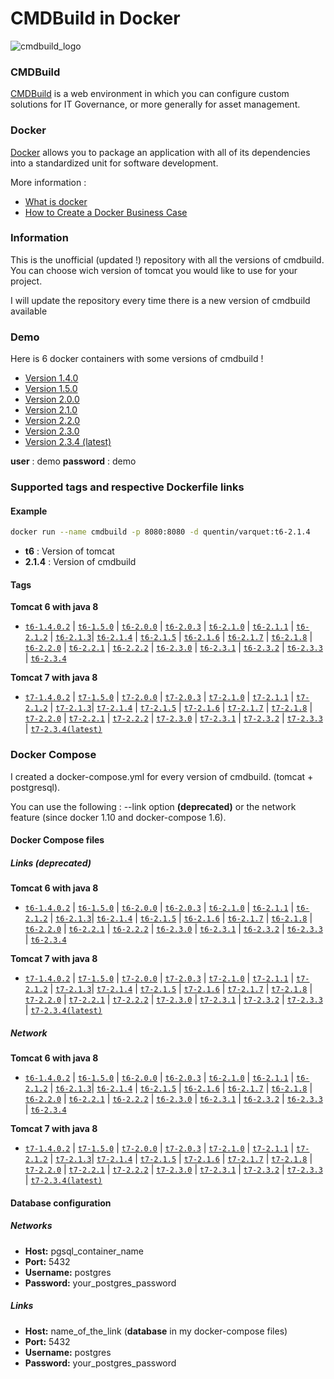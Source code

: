 # CMDBuild in Docker 

![cmdbuild_logo](http://www.cmdbuild.org/logo.png)


### CMDBuild

[CMDBuild](http://www.cmdbuild.org/en) is a web environment in which you can configure custom solutions for IT Governance, or more generally for asset management.

### Docker

[Docker](https://www.docker.com/) allows you to package an application with all of its dependencies into a standardized unit for software development.

More information : 

* [What is docker](https://www.docker.com/what-docker)
* [How to Create a Docker Business Case](https://www.brianchristner.io/how-to-create-a-docker-business-case/)

### Information

This is the unofficial (updated !) repository with all the versions of cmdbuild. You can choose wich version of tomcat you would like to use for your project.

I will update the repository every time there is a new version of cmdbuild available

### Demo

Here is 6 docker containers with some versions of cmdbuild !

* [Version 1.4.0](http://91.121.64.81:8080)
* [Version 1.5.0](http://91.121.64.81:8081)
* [Version 2.0.0](http://91.121.64.81:8082)
* [Version 2.1.0](http://91.121.64.81:8083)
* [Version 2.2.0](http://91.121.64.81:8084)
* [Version 2.3.0](http://91.121.64.81:8085)
* [Version 2.3.4 (latest)](http://91.121.64.81:8086/)

**user** : demo
**password** : demo

### Supported tags and respective Dockerfile links




#### Example

```bash
docker run --name cmdbuild -p 8080:8080 -d quentin/varquet:t6-2.1.4 
```

* **t6** : Version of tomcat
* **2.1.4** : Version of cmdbuild

#### Tags

**Tomcat 6 with java 8**

* [```t6-1.4.0.2```](https://github.com/Quentinvarquet/docker-cmdbuild/blob/master/tomcat6/t6-1.4.0.2/Dockerfile/Dockerfile) | [```t6-1.5.0```](https://github.com/Quentinvarquet/docker-cmdbuild/blob/master/tomcat6/t6-1.5.0/Dockerfile/Dockerfile) | [```t6-2.0.0```](https://github.com/Quentinvarquet/docker-cmdbuild/blob/master/tomcat6/t6-2.0.0/Dockerfile/Dockerfile) | [```t6-2.0.3```](https://github.com/Quentinvarquet/docker-cmdbuild/blob/master/tomcat6/t6-2.0.3/Dockerfile/Dockerfile) | [```t6-2.1.0```](https://github.com/Quentinvarquet/docker-cmdbuild/blob/master/tomcat6/t6-2.1.0/Dockerfile/Dockerfile) | [```t6-2.1.1```](https://github.com/Quentinvarquet/docker-cmdbuild/blob/master/tomcat6/t6-2.1.1/Dockerfile/Dockerfile) | [```t6-2.1.2```](https://github.com/Quentinvarquet/docker-cmdbuild/blob/master/tomcat6/t6-2.1.2/Dockerfile/Dockerfile) | [```t6-2.1.3```](https://github.com/Quentinvarquet/docker-cmdbuild/blob/master/tomcat6/t6-2.1.3/Dockerfile/Dockerfile)| [```t6-2.1.4```](https://github.com/Quentinvarquet/docker-cmdbuild/blob/master/tomcat6/t6-2.1.4/Dockerfile/Dockerfile) | [```t6-2.1.5```](https://github.com/Quentinvarquet/docker-cmdbuild/blob/master/tomcat6/t6-2.1.5/Dockerfile/Dockerfile) | [```t6-2.1.6```](https://github.com/Quentinvarquet/docker-cmdbuild/blob/master/tomcat6/t6-2.1.6/Dockerfile/Dockerfile) | [```t6-2.1.7```](https://github.com/Quentinvarquet/docker-cmdbuild/blob/master/tomcat6/t6-2.1.7/Dockerfile/Dockerfile) | [```t6-2.1.8```](https://github.com/Quentinvarquet/docker-cmdbuild/blob/master/tomcat6/t6-2.1.8/Dockerfile/Dockerfile) | [```t6-2.2.0```](https://github.com/Quentinvarquet/docker-cmdbuild/blob/master/tomcat6/t6-2.2.0/Dockerfile/Dockerfile) | [```t6-2.2.1```](https://github.com/Quentinvarquet/docker-cmdbuild/blob/master/tomcat6/t6-2.2.1/Dockerfile/Dockerfile) | [```t6-2.2.2```](https://github.com/Quentinvarquet/docker-cmdbuild/blob/master/tomcat6/t6-2.2.2/Dockerfile/Dockerfile) | [```t6-2.3.0```](https://github.com/Quentinvarquet/docker-cmdbuild/blob/master/tomcat6/t6-2.3.0/Dockerfile/Dockerfile) | [```t6-2.3.1```](https://github.com/Quentinvarquet/docker-cmdbuild/blob/master/tomcat6/t6-2.3.1/Dockerfile/Dockerfile) | [```t6-2.3.2```](https://github.com/Quentinvarquet/docker-cmdbuild/blob/master/tomcat6/t6-2.3.2/Dockerfile/Dockerfile) | [```t6-2.3.3```](https://github.com/Quentinvarquet/docker-cmdbuild/blob/master/tomcat6/t6-2.3.3/Dockerfile/Dockerfile) | [```t6-2.3.4```](https://github.com/Quentinvarquet/docker-cmdbuild/blob/master/tomcat6/t6-2.3.4/Dockerfile/Dockerfile)


**Tomcat 7 with java 8**

* [```t7-1.4.0.2```](https://github.com/Quentinvarquet/docker-cmdbuild/blob/master/tomcat7/t7-1.4.0.2/Dockerfile/Dockerfile) | [```t7-1.5.0```](https://github.com/Quentinvarquet/docker-cmdbuild/blob/master/tomcat7/t7-1.5.0/Dockerfile/Dockerfile) | [```t7-2.0.0```](https://github.com/Quentinvarquet/docker-cmdbuild/blob/master/tomcat7/t7-2.0.0/Dockerfile/Dockerfile) | [```t7-2.0.3```](https://github.com/Quentinvarquet/docker-cmdbuild/blob/master/tomcat7/t7-2.0.3/Dockerfile/Dockerfile) | [```t7-2.1.0```](https://github.com/Quentinvarquet/docker-cmdbuild/blob/master/tomcat7/t7-2.1.0/Dockerfile/Dockerfile) | [```t7-2.1.1```](https://github.com/Quentinvarquet/docker-cmdbuild/blob/master/tomcat7/t7-2.1.1/Dockerfile/Dockerfile) | [```t7-2.1.2```](https://github.com/Quentinvarquet/docker-cmdbuild/blob/master/tomcat7/t7-2.1.2/Dockerfile/Dockerfile) | [```t7-2.1.3```](https://github.com/Quentinvarquet/docker-cmdbuild/blob/master/tomcat7/t7-2.1.3/Dockerfile/Dockerfile)| [```t7-2.1.4```](https://github.com/Quentinvarquet/docker-cmdbuild/blob/master/tomcat7/t7-2.1.4/Dockerfile/Dockerfile) | [```t7-2.1.5```](https://github.com/Quentinvarquet/docker-cmdbuild/blob/master/tomcat7/t7-2.1.5/Dockerfile/Dockerfile) | [```t7-2.1.6```](https://github.com/Quentinvarquet/docker-cmdbuild/blob/master/tomcat7/t7-2.1.6/Dockerfile/Dockerfile) | [```t7-2.1.7```](https://github.com/Quentinvarquet/docker-cmdbuild/blob/master/tomcat7/t7-2.1.7/Dockerfile/Dockerfile) | [```t7-2.1.8```](https://github.com/Quentinvarquet/docker-cmdbuild/blob/master/tomcat7/t7-2.1.8/Dockerfile/Dockerfile) | [```t7-2.2.0```](https://github.com/Quentinvarquet/docker-cmdbuild/blob/master/tomcat7/t7-2.2.0/Dockerfile/Dockerfile) | [```t7-2.2.1```](https://github.com/Quentinvarquet/docker-cmdbuild/blob/master/tomcat7/t7-2.2.1/Dockerfile/Dockerfile) | [```t7-2.2.2```](https://github.com/Quentinvarquet/docker-cmdbuild/blob/master/tomcat7/t7-2.2.2/Dockerfile/Dockerfile) | [```t7-2.3.0```](https://github.com/Quentinvarquet/docker-cmdbuild/blob/master/tomcat7/t7-2.3.0/Dockerfile/Dockerfile) | [```t7-2.3.1```](https://github.com/Quentinvarquet/docker-cmdbuild/blob/master/tomcat7/t7-2.3.1/Dockerfile/Dockerfile) | [```t7-2.3.2```](https://github.com/Quentinvarquet/docker-cmdbuild/blob/master/tomcat7/t7-2.3.2/Dockerfile/Dockerfile) | [```t7-2.3.3```](https://github.com/Quentinvarquet/docker-cmdbuild/blob/master/tomcat7/t7-2.3.3/Dockerfile/Dockerfile) | [```t7-2.3.4(latest)```](https://github.com/Quentinvarquet/docker-cmdbuild/blob/master/tomcat7/t7-2.3.4/Dockerfile/Dockerfile)


### Docker Compose

I created a docker-compose.yml for every version of cmdbuild. (tomcat + postgresql). 

You can use the following : --link option **(deprecated)** or the network feature (since docker 1.10 and docker-compose 1.6).

#### Docker Compose files

##### Links (deprecated)

**Tomcat 6 with java 8**

* [```t6-1.4.0.2```](https://github.com/Quentinvarquet/docker-cmdbuild/blob/master/tomcat6/t6-1.4.0.2/Docker-Compose/Links/docker-compose.yml) | [```t6-1.5.0```](https://github.com/Quentinvarquet/docker-cmdbuild/blob/master/tomcat6/t6-1.5.0/Docker-Compose/Links/docker-compose.yml) | [```t6-2.0.0```](https://github.com/Quentinvarquet/docker-cmdbuild/blob/master/tomcat6/t6-2.0.0/Docker-Compose/Links/docker-compose.yml) | [```t6-2.0.3```](https://github.com/Quentinvarquet/docker-cmdbuild/blob/master/tomcat6/t6-2.0.3/Docker-Compose/Links/docker-compose.yml) | [```t6-2.1.0```](https://github.com/Quentinvarquet/docker-cmdbuild/blob/master/tomcat6/t6-2.1.0/Docker-Compose/Links/docker-compose.yml) | [```t6-2.1.1```](https://github.com/Quentinvarquet/docker-cmdbuild/blob/master/tomcat6/t6-2.1.1/Docker-Compose/Links/docker-compose.yml) | [```t6-2.1.2```](https://github.com/Quentinvarquet/docker-cmdbuild/blob/master/tomcat6/t6-2.1.2/Docker-Compose/Links/docker-compose.yml) | [```t6-2.1.3```](https://github.com/Quentinvarquet/docker-cmdbuild/blob/master/tomcat6/t6-2.1.3/Docker-Compose/Links/docker-compose.yml)| [```t6-2.1.4```](https://github.com/Quentinvarquet/docker-cmdbuild/blob/master/tomcat6/t6-2.1.4/Docker-Compose/Links/docker-compose.yml) | [```t6-2.1.5```](https://github.com/Quentinvarquet/docker-cmdbuild/blob/master/tomcat6/t6-2.1.5/Docker-Compose/Links/docker-compose.yml) | [```t6-2.1.6```](https://github.com/Quentinvarquet/docker-cmdbuild/blob/master/tomcat6/t6-2.1.6/Docker-Compose/Links/docker-compose.yml) | [```t6-2.1.7```](https://github.com/Quentinvarquet/docker-cmdbuild/blob/master/tomcat6/t6-2.1.7/Docker-Compose/Links/docker-compose.yml) | [```t6-2.1.8```](https://github.com/Quentinvarquet/docker-cmdbuild/blob/master/tomcat6/t6-2.1.8/Docker-Compose/Links/docker-compose.yml) | [```t6-2.2.0```](https://github.com/Quentinvarquet/docker-cmdbuild/blob/master/tomcat6/t6-2.2.0/Docker-Compose/Links/docker-compose.yml) | [```t6-2.2.1```](https://github.com/Quentinvarquet/docker-cmdbuild/blob/master/tomcat6/t6-2.2.1/Docker-Compose/Links/docker-compose.yml) | [```t6-2.2.2```](https://github.com/Quentinvarquet/docker-cmdbuild/blob/master/tomcat6/t6-2.2.2/Docker-Compose/Links/docker-compose.yml) | [```t6-2.3.0```](https://github.com/Quentinvarquet/docker-cmdbuild/blob/master/tomcat6/t6-2.3.0/Docker-Compose/Links/docker-compose.yml) | [```t6-2.3.1```](https://github.com/Quentinvarquet/docker-cmdbuild/blob/master/tomcat6/t6-2.3.1/Docker-Compose/Links/docker-compose.yml) | [```t6-2.3.2```](https://github.com/Quentinvarquet/docker-cmdbuild/blob/master/tomcat6/t6-2.3.2/Docker-Compose/Links/docker-compose.yml) | [```t6-2.3.3```](https://github.com/Quentinvarquet/docker-cmdbuild/blob/master/tomcat6/t6-2.3.3/Docker-Compose/Links/docker-compose.yml) | [```t6-2.3.4```](https://github.com/Quentinvarquet/docker-cmdbuild/blob/master/tomcat6/t6-2.3.4/Docker-Compose/Links/docker-compose.yml)


**Tomcat 7 with java 8**

* [```t7-1.4.0.2```](https://github.com/Quentinvarquet/docker-cmdbuild/blob/master/tomcat7/t7-1.4.0.2/Docker-Compose/Links/docker-compose.yml) | [```t7-1.5.0```](https://github.com/Quentinvarquet/docker-cmdbuild/blob/master/tomcat7/t7-1.5.0/Docker-Compose/Links/docker-compose.yml) | [```t7-2.0.0```](https://github.com/Quentinvarquet/docker-cmdbuild/blob/master/tomcat7/t7-2.0.0/Docker-Compose/Links/docker-compose.yml) | [```t7-2.0.3```](https://github.com/Quentinvarquet/docker-cmdbuild/blob/master/tomcat7/t7-2.0.3/Docker-Compose/Links/docker-compose.yml) | [```t7-2.1.0```](https://github.com/Quentinvarquet/docker-cmdbuild/blob/master/tomcat7/t7-2.1.0/Docker-Compose/Links/docker-compose.yml) | [```t7-2.1.1```](https://github.com/Quentinvarquet/docker-cmdbuild/blob/master/tomcat7/t7-2.1.1/Docker-Compose/Links/docker-compose.yml) | [```t7-2.1.2```](https://github.com/Quentinvarquet/docker-cmdbuild/blob/master/tomcat7/t7-2.1.2/Docker-Compose/Links/docker-compose.yml) | [```t7-2.1.3```](https://github.com/Quentinvarquet/docker-cmdbuild/blob/master/tomcat7/t7-2.1.3/Docker-Compose/Links/docker-compose.yml)| [```t7-2.1.4```](https://github.com/Quentinvarquet/docker-cmdbuild/blob/master/tomcat7/t7-2.1.4/Docker-Compose/Links/docker-compose.yml) | [```t7-2.1.5```](https://github.com/Quentinvarquet/docker-cmdbuild/blob/master/tomcat7/t7-2.1.5/Docker-Compose/Links/docker-compose.yml) | [```t7-2.1.6```](https://github.com/Quentinvarquet/docker-cmdbuild/blob/master/tomcat7/t7-2.1.6/Docker-Compose/Links/docker-compose.yml) | [```t7-2.1.7```](https://github.com/Quentinvarquet/docker-cmdbuild/blob/master/tomcat7/t7-2.1.7/Docker-Compose/Links/docker-compose.yml) | [```t7-2.1.8```](https://github.com/Quentinvarquet/docker-cmdbuild/blob/master/tomcat7/t7-2.1.8/Docker-Compose/Links/docker-compose.yml) | [```t7-2.2.0```](https://github.com/Quentinvarquet/docker-cmdbuild/blob/master/tomcat7/t7-2.2.0/Docker-Compose/Links/docker-compose.yml) | [```t7-2.2.1```](https://github.com/Quentinvarquet/docker-cmdbuild/blob/master/tomcat7/t7-2.2.1/Docker-Compose/Links/docker-compose.yml) | [```t7-2.2.2```](https://github.com/Quentinvarquet/docker-cmdbuild/blob/master/tomcat7/t7-2.2.2/Docker-Compose/Links/docker-compose.yml) | [```t7-2.3.0```](https://github.com/Quentinvarquet/docker-cmdbuild/blob/master/tomcat7/t7-2.3.0/Docker-Compose/Links/docker-compose.yml) | [```t7-2.3.1```](https://github.com/Quentinvarquet/docker-cmdbuild/blob/master/tomcat7/t7-2.3.1/Docker-Compose/Links/docker-compose.yml) | [```t7-2.3.2```](https://github.com/Quentinvarquet/docker-cmdbuild/blob/master/tomcat7/t7-2.3.2/Docker-Compose/Links/docker-compose.yml) | [```t7-2.3.3```](https://github.com/Quentinvarquet/docker-cmdbuild/blob/master/tomcat7/t7-2.3.3/Docker-Compose/Links/docker-compose.yml) | [```t7-2.3.4(latest)```](https://github.com/Quentinvarquet/docker-cmdbuild/blob/master/tomcat7/t7-2.3.4/Docker-Compose/Links/docker-compose.yml)


##### Network

**Tomcat 6 with java 8**

* [```t6-1.4.0.2```](https://github.com/Quentinvarquet/docker-cmdbuild/blob/master/tomcat6/t6-1.4.0.2/Docker-Compose/Network/docker-compose.yml) | [```t6-1.5.0```](https://github.com/Quentinvarquet/docker-cmdbuild/blob/master/tomcat6/t6-1.5.0/Docker-Compose/Network/docker-compose.yml) | [```t6-2.0.0```](https://github.com/Quentinvarquet/docker-cmdbuild/blob/master/tomcat6/t6-2.0.0/Docker-Compose/Network/docker-compose.yml) | [```t6-2.0.3```](https://github.com/Quentinvarquet/docker-cmdbuild/blob/master/tomcat6/t6-2.0.3/Docker-Compose/Network/docker-compose.yml) | [```t6-2.1.0```](https://github.com/Quentinvarquet/docker-cmdbuild/blob/master/tomcat6/t6-2.1.0/Docker-Compose/Network/docker-compose.yml) | [```t6-2.1.1```](https://github.com/Quentinvarquet/docker-cmdbuild/blob/master/tomcat6/t6-2.1.1/Docker-Compose/Network/docker-compose.yml) | [```t6-2.1.2```](https://github.com/Quentinvarquet/docker-cmdbuild/blob/master/tomcat6/t6-2.1.2/Docker-Compose/Network/docker-compose.yml) | [```t6-2.1.3```](https://github.com/Quentinvarquet/docker-cmdbuild/blob/master/tomcat6/t6-2.1.3/Docker-Compose/Network/docker-compose.yml)| [```t6-2.1.4```](https://github.com/Quentinvarquet/docker-cmdbuild/blob/master/tomcat6/t6-2.1.4/Docker-Compose/Network/docker-compose.yml) | [```t6-2.1.5```](https://github.com/Quentinvarquet/docker-cmdbuild/blob/master/tomcat6/t6-2.1.5/Docker-Compose/Network/docker-compose.yml) | [```t6-2.1.6```](https://github.com/Quentinvarquet/docker-cmdbuild/blob/master/tomcat6/t6-2.1.6/Docker-Compose/Network/docker-compose.yml) | [```t6-2.1.7```](https://github.com/Quentinvarquet/docker-cmdbuild/blob/master/tomcat6/t6-2.1.7/Docker-Compose/Network/docker-compose.yml) | [```t6-2.1.8```](https://github.com/Quentinvarquet/docker-cmdbuild/blob/master/tomcat6/t6-2.1.8/Docker-Compose/Network/docker-compose.yml) | [```t6-2.2.0```](https://github.com/Quentinvarquet/docker-cmdbuild/blob/master/tomcat6/t6-2.2.0/Docker-Compose/Network/docker-compose.yml) | [```t6-2.2.1```](https://github.com/Quentinvarquet/docker-cmdbuild/blob/master/tomcat6/t6-2.2.1/Docker-Compose/Network/docker-compose.yml) | [```t6-2.2.2```](https://github.com/Quentinvarquet/docker-cmdbuild/blob/master/tomcat6/t6-2.2.2/Docker-Compose/Network/docker-compose.yml) | [```t6-2.3.0```](https://github.com/Quentinvarquet/docker-cmdbuild/blob/master/tomcat6/t6-2.3.0/Docker-Compose/Network/docker-compose.yml) | [```t6-2.3.1```](https://github.com/Quentinvarquet/docker-cmdbuild/blob/master/tomcat6/t6-2.3.1/Docker-Compose/Network/docker-compose.yml) | [```t6-2.3.2```](https://github.com/Quentinvarquet/docker-cmdbuild/blob/master/tomcat6/t6-2.3.2/Docker-Compose/Network/docker-compose.yml) | [```t6-2.3.3```](https://github.com/Quentinvarquet/docker-cmdbuild/blob/master/tomcat6/t6-2.3.3/Docker-Compose/Network/docker-compose.yml) | [```t6-2.3.4```](https://github.com/Quentinvarquet/docker-cmdbuild/blob/master/tomcat6/t6-2.3.4/Docker-Compose/Network/docker-compose.yml)


**Tomcat 7 with java 8**

* [```t7-1.4.0.2```](https://github.com/Quentinvarquet/docker-cmdbuild/blob/master/tomcat7/t7-1.4.0.2/Docker-Compose/Network/docker-compose.yml) | [```t7-1.5.0```](https://github.com/Quentinvarquet/docker-cmdbuild/blob/master/tomcat7/t7-1.5.0/Docker-Compose/Network/docker-compose.yml) | [```t7-2.0.0```](https://github.com/Quentinvarquet/docker-cmdbuild/blob/master/tomcat7/t7-2.0.0/Docker-Compose/Network/docker-compose.yml) | [```t7-2.0.3```](https://github.com/Quentinvarquet/docker-cmdbuild/blob/master/tomcat7/t7-2.0.3/Docker-Compose/Network/docker-compose.yml) | [```t7-2.1.0```](https://github.com/Quentinvarquet/docker-cmdbuild/blob/master/tomcat7/t7-2.1.0/Docker-Compose/Network/docker-compose.yml) | [```t7-2.1.1```](https://github.com/Quentinvarquet/docker-cmdbuild/blob/master/tomcat7/t7-2.1.1/Docker-Compose/Network/docker-compose.yml) | [```t7-2.1.2```](https://github.com/Quentinvarquet/docker-cmdbuild/blob/master/tomcat7/t7-2.1.2/Docker-Compose/Network/docker-compose.yml) | [```t7-2.1.3```](https://github.com/Quentinvarquet/docker-cmdbuild/blob/master/tomcat7/t7-2.1.3/Docker-Compose/Network/docker-compose.yml)| [```t7-2.1.4```](https://github.com/Quentinvarquet/docker-cmdbuild/blob/master/tomcat7/t7-2.1.4/Docker-Compose/Network/docker-compose.yml) | [```t7-2.1.5```](https://github.com/Quentinvarquet/docker-cmdbuild/blob/master/tomcat7/t7-2.1.5/Docker-Compose/Network/docker-compose.yml) | [```t7-2.1.6```](https://github.com/Quentinvarquet/docker-cmdbuild/blob/master/tomcat7/t7-2.1.6/Docker-Compose/Network/docker-compose.yml) | [```t7-2.1.7```](https://github.com/Quentinvarquet/docker-cmdbuild/blob/master/tomcat7/t7-2.1.7/Docker-Compose/Network/docker-compose.yml) | [```t7-2.1.8```](https://github.com/Quentinvarquet/docker-cmdbuild/blob/master/tomcat7/t7-2.1.8/Docker-Compose/Network/docker-compose.yml) | [```t7-2.2.0```](https://github.com/Quentinvarquet/docker-cmdbuild/blob/master/tomcat7/t7-2.2.0/Docker-Compose/Network/docker-compose.yml) | [```t7-2.2.1```](https://github.com/Quentinvarquet/docker-cmdbuild/blob/master/tomcat7/t7-2.2.1/Docker-Compose/Network/docker-compose.yml) | [```t7-2.2.2```](https://github.com/Quentinvarquet/docker-cmdbuild/blob/master/tomcat7/t7-2.2.2/Docker-Compose/Network/docker-compose.yml) | [```t7-2.3.0```](https://github.com/Quentinvarquet/docker-cmdbuild/blob/master/tomcat7/t7-2.3.0/Docker-Compose/Network/docker-compose.yml) | [```t7-2.3.1```](https://github.com/Quentinvarquet/docker-cmdbuild/blob/master/tomcat7/t7-2.3.1/Docker-Compose/Network/docker-compose.yml) | [```t7-2.3.2```](https://github.com/Quentinvarquet/docker-cmdbuild/blob/master/tomcat7/t7-2.3.2/Docker-Compose/Network/docker-compose.yml) | [```t7-2.3.3```](https://github.com/Quentinvarquet/docker-cmdbuild/blob/master/tomcat7/t7-2.3.3/Docker-Compose/Network/docker-compose.yml) | [```t7-2.3.4(latest)```](https://github.com/Quentinvarquet/docker-cmdbuild/blob/master/tomcat7/t7-2.3.4/Docker-Compose/Network/docker-compose.yml)


#### Database configuration

##### Networks

* **Host:** pgsql_container_name
* **Port:** 5432
* **Username:** postgres
* **Password:** your_postgres_password

##### Links

* **Host:** name_of_the_link (**database** in my docker-compose files)
* **Port:** 5432
* **Username:** postgres
* **Password:** your_postgres_password
